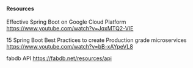 
#### Resources
Effective Spring Boot on Google Cloud Platform
https://www.youtube.com/watch?v=JqxMTQ2-VIE

15 Spring Boot Best Practices to create Production grade microservices
https://www.youtube.com/watch?v=bB-xAYpeVL8

fabdb API
https://fabdb.net/resources/api
